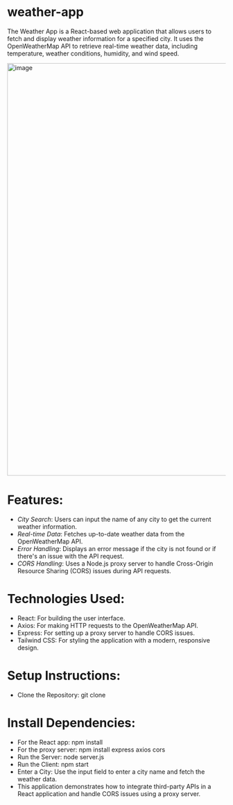 # weather-app
The Weather App is a React-based web application that allows users to fetch and display weather information for a specified city. It uses the OpenWeatherMap API to retrieve real-time weather data, including temperature, weather conditions, humidity, and wind speed.

<img width="951" alt="image" src="https://github.com/shalinichahar/weather-app/assets/70834279/119e4906-ca48-4ee2-8f3c-5f22b1dfbbec">

# Features:
- *City Search*: Users can input the name of any city to get the current weather information.
- *Real-time Data*: Fetches up-to-date weather data from the OpenWeatherMap API.
- *Error Handling*: Displays an error message if the city is not found or if there's an issue with the API request.
- *CORS Handling*: Uses a Node.js proxy server to handle Cross-Origin Resource Sharing (CORS) issues during API requests.
# Technologies Used:
- React: For building the user interface.
- Axios: For making HTTP requests to the OpenWeatherMap API.
- Express: For setting up a proxy server to handle CORS issues.
- Tailwind CSS: For styling the application with a modern, responsive design.
# Setup Instructions:
- Clone the Repository: git clone <repository-url>
# Install Dependencies:
- For the React app: npm install
- For the proxy server: npm install express axios cors
- Run the Server: node server.js 
- Run the Client: npm start 
- Enter a City: Use the input field to enter a city name and fetch the weather data.
- This application demonstrates how to integrate third-party APIs in a React application and handle CORS issues using a proxy server.
